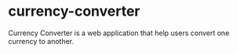 # currency-converter
Currency Converter is a web application that help users convert one currency to another.
